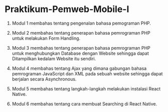 # Praktikum-Pemweb-Mobile-I

1. Modul 1
   membahas tentang pengenalan bahasa pemograman PHP.

2. Modul 2 
   membahas tentang penerapan bahasa pemrograman PHP untuk melakukan Form Handling.

3. Modul 3 
   membahas tentang penerapan bahasa pemrograman PHP untuk menghubungkan Database dengan Website sehingga dapat Ditampilkan kedalam Website itu sendiri.

4. Modul 4 
   membahas tentang Ajax yang dimana gabungan bahasa pemrograman JavaScript dan XML pada sebuah website sehingga dapat berjalan secara Asynchronous.

5. Modul 5 
   membahas tentang langkah-langkah melakukan instalasi React Native.

6. Modul 6 
   membahas tentang cara membuat Searching di React Native.
